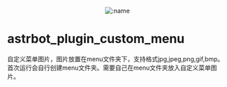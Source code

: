 </div>

<div align="center">

![:name](https://count.getloli.com/@astrbot_plugin_custom_menu?name=astrbot_plugin_custom_menu&theme=minecraft&padding=7&offset=0&align=top&scale=1&pixelated=1&darkmode=auto)

</div>

# astrbot_plugin_custom_menu

自定义菜单图片，图片放置在menu文件夹下，支持格式jpg,jpeg,png,gif,bmp。首次运行会自行创建menu文件夹。需要自己在menu文件夹放入自定义菜单图片。
